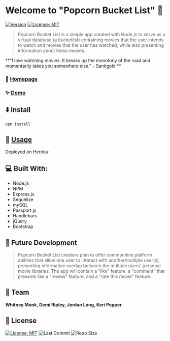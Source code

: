 # Welcome to **"Popcorn Bucket List"** :movie_camera:
[![Version](https://img.shields.io/badge/version-1.0.0-blue.svg?cacheSeconds=2592000)]()
[![License: MIT](https://img.shields.io/badge/License-MIT-yellow.svg)](https://opensource.org/licenses/MIT)


> Popcorn Bucket List is a simple app created with Node.js to serve as a virtual database (a bucketlist) containing movies that the user intends to watch and movies that the user has watched, while also presenting information about these movies. 

**"I love watching movies. It breaks up the monotony of the road and momentarily takes you somewhere else." - Santigold **

### :movie_camera: [Homepage]( )

### ✨ [Demo]( )

## :arrow_down: Install 

```
npm install 

```

## :arrow_up_small: [Usage](https://still-reef-39883.herokuapp.com/)

Deployed on Heroku:


## :computer: Built With: 

- Node.js
- NPM
- Express.js
- Sequelize
- mySQL
- Passport.js
- Handlebars
- jQuery
- Bootstrap

## :crystal_ball: Future Development 

> Popcorn Bucket List creators plan to offer communitive platform abilities that allow one user to interact with another/multiple user(s), presenting informative overlap between the multiple users' personal movie libraries. The app will contain a "like" feature, a "comment" that presents like a "review" feature, and a "rate this movie" feature.

## :muscle: Team

 **Whitney Monk, Demi Ripley, Jordan Long, Keri Pepper**


## 📝 License

  [![License: MIT](https://img.shields.io/badge/License-MIT-yellow.svg)](https://opensource.org/licenses/MIT) ![Last Commit](https://img.shields.io/github/last-commit/demi0504/brutal-butterflies) ![Repo Size](https://img.shields.io/github/repo-size/demi0504/brutal-butterflies)

